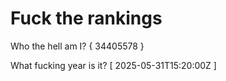 # Fuck the rankings

Who the hell am I?
{ 34405578 }

What fucking year is it?
[ 2025-05-31T15:20:00Z ]
